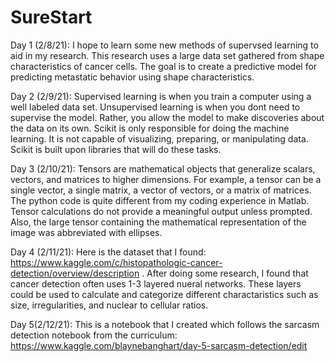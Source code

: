 # SureStart
Day 1 (2/8/21): I hope to learn some new methods of supervsed learning to aid in my research. This research uses a large data set gathered from shape characteristics of cancer cells. The goal is to create a predictive model for predicting metastatic behavior using shape characteristics. 

Day 2 (2/9/21): Supervised learning is when you train a computer using a well labeled data set. Unsupervised learning is when you dont need to supervise the model. Rather, you allow the model to make discoveries about the data on its own. Scikit is only responsible for doing the machine learning. It is not capable of visualizing, preparing, or manipulating data. Scikit is built upon libraries that will do these tasks.

Day 3 (2/10/21): Tensors are mathematical objects that generalize scalars, vectors, and matrices to higher dimensions. For example, a tensor can be a single vector, a single matrix, a vector of vectors, or a matrix of matrices. The python code is quite different from my coding experience in Matlab. Tensor calculations do not provide a meaningful output unless prompted. Also, the large tensor containing the mathematical representation of the image was abbreviated with ellipses. 

Day 4 (2/11/21): Here is the dataset that I found: https://www.kaggle.com/c/histopathologic-cancer-detection/overview/description . After doing some research, I found that cancer detection often uses 1-3 layered nueral networks. These layers could be used to calculate and categorize different charactaristics such as size, irregularities, and nuclear to cellular ratios. 

Day 5(2/12/21): This is a notebook that I created which follows the sarcasm detection notebook from the curriculum: https://www.kaggle.com/blaynebanghart/day-5-sarcasm-detection/edit
